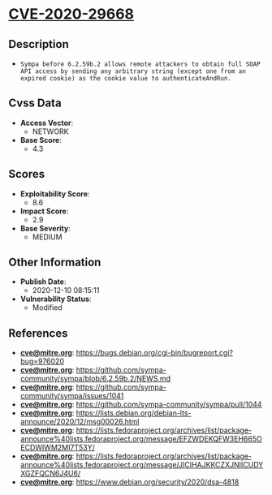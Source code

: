
# [CVE-2020-29668](https://cve.mitre.org/cgi-bin/cvename.cgi?name=CVE-2020-29668)

## Description

- `Sympa before 6.2.59b.2 allows remote attackers to obtain full SOAP API access by sending any arbitrary string (except one from an expired cookie) as the cookie value to authenticateAndRun.`

## Cvss Data

- **Access Vector**:
  - NETWORK
- **Base Score**:
  - 4.3

## Scores

- **Exploitability Score**:
  - 8.6
- **Impact Score**:
  - 2.9
- **Base Severity**:
  - MEDIUM

## Other Information

- **Publish Date**:
  - 2020-12-10 08:15:11
- **Vulnerability Status**:
  - Modified

## References

- **cve@mitre.org**: https://bugs.debian.org/cgi-bin/bugreport.cgi?bug=976020
- **cve@mitre.org**: https://github.com/sympa-community/sympa/blob/6.2.59b.2/NEWS.md
- **cve@mitre.org**: https://github.com/sympa-community/sympa/issues/1041
- **cve@mitre.org**: https://github.com/sympa-community/sympa/pull/1044
- **cve@mitre.org**: https://lists.debian.org/debian-lts-announce/2020/12/msg00026.html
- **cve@mitre.org**: https://lists.fedoraproject.org/archives/list/package-announce%40lists.fedoraproject.org/message/EFZWDEKQFW3EH665OECDWIWM2MI7T53Y/
- **cve@mitre.org**: https://lists.fedoraproject.org/archives/list/package-announce%40lists.fedoraproject.org/message/JICIHAJKKCZXJNIICUDYXGZFQCN6J4U6/
- **cve@mitre.org**: https://www.debian.org/security/2020/dsa-4818
